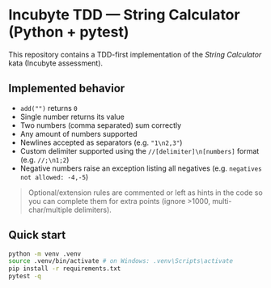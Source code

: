 # Incubyte TDD — String Calculator (Python + pytest)


This repository contains a TDD-first implementation of the *String Calculator* kata (Incubyte assessment).


## Implemented behavior
- `add("")` returns `0`
- Single number returns its value
- Two numbers (comma separated) sum correctly
- Any amount of numbers supported
- Newlines accepted as separators (e.g. `"1\n2,3"`)
- Custom delimiter supported using the `//[delimiter]\n[numbers]` format (e.g. `//;\n1;2`)
- Negative numbers raise an exception listing all negatives (e.g. `negatives not allowed: -4,-5`)


> Optional/extension rules are commented or left as hints in the code so you can complete them for extra points (ignore >1000, multi-char/multiple delimiters).


## Quick start
```bash
python -m venv .venv
source .venv/bin/activate # on Windows: .venv\Scripts\activate
pip install -r requirements.txt
pytest -q